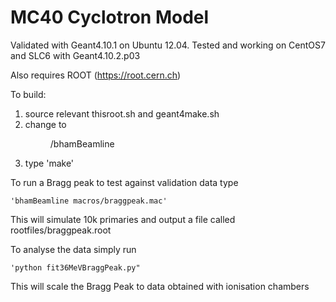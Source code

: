 # MC40 Cyclotron Model

Validated with Geant4.10.1 on Ubuntu 12.04. Tested and working on CentOS7 and SLC6 with Geant4.10.2.p03

Also requires ROOT (https://root.cern.ch)

To build: 
1) source relevant thisroot.sh and geant4make.sh 
2) change to <dir>/bhamBeamline 
3) type 'make'

To run a Bragg peak to test against validation data type

	'bhamBeamline macros/braggpeak.mac'

This will simulate 10k primaries and output a file called rootfiles/braggpeak.root

To analyse the data simply run

	'python fit36MeVBraggPeak.py"

This will scale the Bragg Peak to data obtained with ionisation chambers


